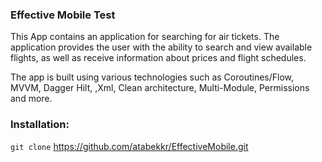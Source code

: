 ### Effective Mobile Test

This App contains an application for searching for air tickets. The application provides the user with the ability to search and view available flights, as well as receive information about prices and flight schedules.

The app is built using various technologies such as Coroutines/Flow, MVVM, Dagger Hilt, ,Xml, Clean architecture, Multi-Module, Permissions and more.

### Installation:
`git clone` https://github.com/atabekkr/EffectiveMobile.git
